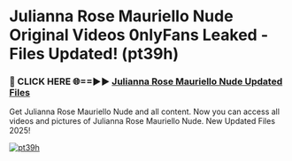 # Julianna Rose Mauriello Nude Original Videos 0nlyFans Leaked - Files Updated! (pt39h)

<h3>🔴 CLICK HERE 🌐==►► <a href="https://tinyurl.com/yc6ubb5a" rel="nofollow">Julianna Rose Mauriello Nude Updated Files</a></h3>

Get Julianna Rose Mauriello Nude and all content. Now you can access all videos and pictures of Julianna Rose Mauriello Nude. New Updated Files 2025!

[![pt39h](https://i.imgur.com/7eu0CRL.gif)](https://tinyurl.com/yc6ubb5a)
